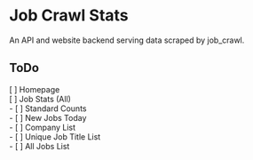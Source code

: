 # Job Crawl Stats  

An API and website backend serving data scraped by job_crawl.  

## ToDo  
[ ] Homepage  
[ ] Job Stats (All)  
    - [ ] Standard Counts  
    - [ ] New Jobs Today  
    - [ ] Company List  
    - [ ] Unique Job Title List  
    - [ ] All Jobs List